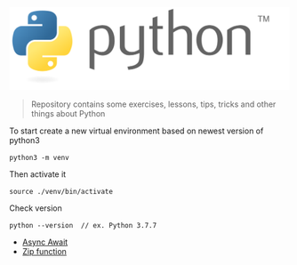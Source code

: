 ![Alt text](./python-logo-generic.svg "Python")


> Repository contains some exercises, lessons, tips, tricks and other things 
> about Python

To start create a new virtual environment based on newest version of python3
```shell
python3 -m venv
```
Then activate it
```shell
source ./venv/bin/activate
```
Check version
```shell
python --version  // ex. Python 3.7.7
```

* [Async Await](AsyncAwait)
* [Zip function](Zip)
